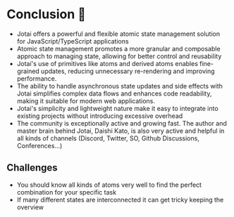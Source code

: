 # Conclusion 🚀

- Jotai offers a powerful and flexible atomic state management solution for JavaScript/TypeScript applications
- Atomic state management promotes a more granular and composable approach to managing state, allowing for better control and reusability
- Jotai's use of primitives like atoms and derived atoms enables fine-grained updates, reducing unnecessary re-rendering and improving performance.
- The ability to handle asynchronous state updates and side effects with Jotai simplifies complex data flows and enhances code readability, making it suitable for modern web applications.
- Jotai's simplicity and lightweight nature make it easy to integrate into existing projects without introducing excessive overhead
- The community is exceptionally active and growing fast. The author and master brain behind Jotai, Daishi Kato, is also very active and helpful in all kinds of channels (Discord, Twitter, SO, Github Discussions, Conferences...)

## Challenges

- You should know all kinds of atoms very well to find the perfect combination for your specific task
- If many different states are interconnected it can get tricky keeping the overview
